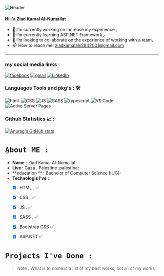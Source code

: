 
![Header](https://media.giphy.com/media/qgQUggAC3Pfv687qPC/giphy.gif)



#### Hi i'a Ziad Kamal Al-Numailat

- 🔭 I’m currently working on Increase my experience ٫
- 🌱 I’m currently learning ASP.NET Framework ٫
- 👯 I’m looking to collaborate on the experience of working with a team٫
- 📫 How to reach me: ziadkamalaln2842001@gmail.com


<hr/>

### my social media links :
[![facebook](https://img.shields.io/badge/Facebook-1877F2?style=for-the-badge&logo=facebook&logoColor=white)](https://www.facebook.com/profile.php?Ziad%20Kamal)
[![gmail](https://img.shields.io/badge/-GMAIL-D14836?style=for-the-badge&logo=gmail&logoColor=white)](mailto:ziadkamalaln2842001@gmail.com)
[![LinkedIn](https://img.shields.io/badge/-LINKEDIN-0077B5?style=for-the-badge&logo=linkedin&logoColor=white)](https://www.linkedin.com/in/ziad-kamal2001/)




### Languages Tools and pkg's : 🛠
![html](https://img.shields.io/badge/HTML5-E34F26?style=for-the-badge&logo=html5&logoColor=white).
![CSS](https://img.shields.io/badge/CSS3-1572B6?style=for-the-badge&logo=css3&logoColor=white)
![JS](https://img.shields.io/badge/JavaScript-323330?style=for-the-badge&logo=javascript&logoColor=F7DF1E)
![SASS](https://img.shields.io/badge/CSS3-1572B6?style=for-the-badge&logo=css3&logoColor=white)
![typescript](https://img.shields.io/badge/TypeScript-007ACC?style=for-the-badge&logo=typescript&logoColor=white)
![VS Code](https://img.shields.io/badge/Asp-.-net-0078D4?style=for-the-badge&logo=visual%20studio%20code&logoColor=white)
![Active Server Pages](https://static.gunnarpeipman.com/wp-content/uploads/2020/09/aspnet-featured.png.webp)




### Github Statistics 📈 :

[![Anurag's GitHub stats](https://github-readme-stats.vercel.app/api?username=ziad2001kamal)](https://github.com/ziad2001kamal/github-readme-stats)



# `ِAbout ME :`


- **Name** : Ziad Kamal Al-Numailat
- **Live** : Gaza , Palestine :palestine:
- **education ** : Bachelor of Computer Science (IUG)-
- **Technologis i've** : 
  - [x] HTML . :white_check_mark:
  - [x] CSS .  :white_check_mark:
  - [x] JS .   :white_check_mark:
  - [x] SASS . :white_check_mark:
  - [x] Bootstrap CSS  :white_check_mark:
  - [x] ASP.NET :white_check_mark:
  


 # `Projects I've Done :`
 > Note : What is to come is a list of my best works, not all of my works
 
 
